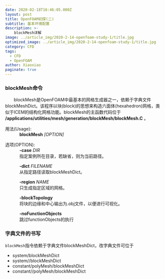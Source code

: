 ```yaml
---
date: 2020-02-18T16:46:05.000Z
layout: post
title: OpenFOAM初探(二)
subtitle: 基本环境配置
description: >-
    blockMesh详解
image: ../article_img/2020-2-14-openfoam-study-1/title.jpg
optimized_image: ../article_img/2020-2-14-openfoam-study-1/title.jpg
category: CFD
tags:
  - CFD
  - OpenFOAM
author: Xiaoxiao
paginate: true
---
```


### blockMesh命令
&emsp;&emsp;blockMesh是OpenFOAM中最基本的网格生成器之一，依赖于字典文件blockMeshDict。该程序以块(block)的思想来构造六面体(hexahedron)网格，类似于ICEM的结构化网格功能。blockMesh的主函数代码位于 **/applications/utilities/mesh/generation/blockMesh/blockMesh.C** 。

用法(Usage):<br>
&emsp;&emsp;&emsp; **blockMesh** *[OPTION]*

选项(OPTION):<br>
&emsp;&emsp;&emsp;  **-case** *DIR* <br>
&emsp;&emsp;&emsp; 指定案例所在目录，若缺省，则为当前路径。

&emsp;&emsp;&emsp;  **-dict** *FILENAME* <br>
&emsp;&emsp;&emsp; 从指定路径读取blockMeshDict。

&emsp;&emsp;&emsp;  **-region** *NAME* <br>
&emsp;&emsp;&emsp; 只生成指定区域的网格。

&emsp;&emsp;&emsp;  **-blockTopology** <br>
&emsp;&emsp;&emsp; 将块的边缘和中心输出为.obj文件，以便进行可视化。

&emsp;&emsp;&emsp;  **-noFunctionObjects** <br> 
&emsp;&emsp;&emsp; 跳过functionObjects的执行

### 字典文件的书写
`blockMesh`指令依赖于字典文件blockMeshDict，改字典文件可位于
* system/blockMeshDict
* system/<region>/blockMeshDict
* constant/polyMesh/blockMeshDict
* constant/<region>/polyMesh/blockMeshDict